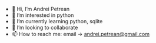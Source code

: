 - 👋 Hi, I’m Andrei Petrean
- 👀 I’m interested in python
- 🌱 I’m currently learning python, sqlite
- 💞️ I’m looking to collaborate
- 📫 How to reach me: email -> andrei.petrean@gmail.com
